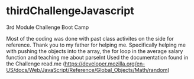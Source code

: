 # thirdChallengeJavascript
3rd Module Challenge Boot Camp

Most of the coding was done with past class activites on the side for reference.
Thank you to my father for helping me. Specifically helping me with pushing the objects into the array, the for loop in the average salary function and teaching me about parseInt
Used the documentation found in the Challenge read.me (https://developer.mozilla.org/en-US/docs/Web/JavaScript/Reference/Global_Objects/Math/random)